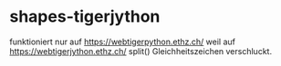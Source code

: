 # shapes-tigerjython
funktioniert nur auf https://webtigerpython.ethz.ch/ weil auf https://webtigerjython.ethz.ch/ split() Gleichheitszeichen verschluckt.
